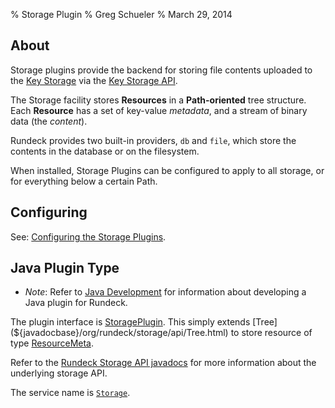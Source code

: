 % Storage Plugin
% Greg Schueler
% March 29, 2014

## About 

Storage plugins provide the backend for storing file contents uploaded to the [Key Storage](../administration/security/key-storage.html) via the [Key Storage API](../api/index.html#key-storage).

The Storage facility stores **Resources** in a **Path-oriented** tree structure.  Each **Resource** has a set of key-value *metadata*, and a stream of binary data (the *content*).

Rundeck provides two built-in providers, `db` and `file`, which store the contents in the database or on the filesystem.

When installed, Storage Plugins can be configured to apply to all storage, or for everything below a certain Path.

## Configuring

See: [Configuring the Storage Plugins](../administration/security/key-storage.html#configuring-the-storage-plugins).

## Java Plugin Type

* *Note*: Refer to [Java Development](plugin-development.html#java-plugin-development) for information about developing a Java plugin for Rundeck.

The plugin interface is [StoragePlugin](${javadocbase}/com/dtolabs/rundeck/plugins/storage/StoragePlugin.html).  This simply extends [Tree](${javadocbase}/org/rundeck/storage/api/Tree.html) to store resource of type [ResourceMeta](${javadocbase}/com/dtolabs/rundeck/core/storage/ResourceMeta.html).

Refer to the [Rundeck Storage API javadocs](${javadocbase}/org/rundeck/storage/api/package-frame.html) for more information about the underlying storage API.

The service name is [`Storage`](${javadocbase}/com/dtolabs/rundeck/plugins/ServiceNameConstants.html#Storage).
